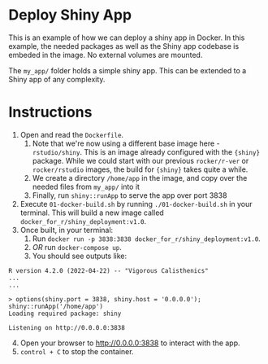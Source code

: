 # Deploy Shiny App

This is an example of how we can deploy a shiny app in Docker. In this example, the needed packages as well as the Shiny app codebase is embeded in the image. No external volumes are mounted.

The `my_app/` folder holds a simple shiny app. This can be extended to a Shiny app of any complexity.

# Instructions

1. Open and read the `Dockerfile`. 
   1. Note that we're now using a different base image here - `rstudio/shiny`. This is an image already configured with the `{shiny}` package. While we could start with our previous `rocker/r-ver` or `rocker/rstudio` images, the build for `{shiny}` takes quite a while.
   2. We create a directory `/home/app` in the image, and copy over the needed files from `my_app/` into it
   3. Finally, run `shiny::runApp` to serve the app over port 3838
2. Execute `01-docker-build.sh` by running `./01-docker-build.sh` in your terminal. This will build a new image called `docker_for_r/shiny_deployment:v1.0`.
3. Once built, in your terminal:
   1. Run `docker run -p 3838:3838 docker_for_r/shiny_deployment:v1.0`. 
   2. _OR_ run `docker-compose up`.
   3. You should see outputs like:
```
R version 4.2.0 (2022-04-22) -- "Vigorous Calisthenics"
...
...

> options(shiny.port = 3838, shiny.host = '0.0.0.0'); shiny::runApp('/home/app')
Loading required package: shiny

Listening on http://0.0.0.0:3838
```
4. Open your browser to http://0.0.0.0:3838 to interact with the app.
5. `control + C` to stop the container.